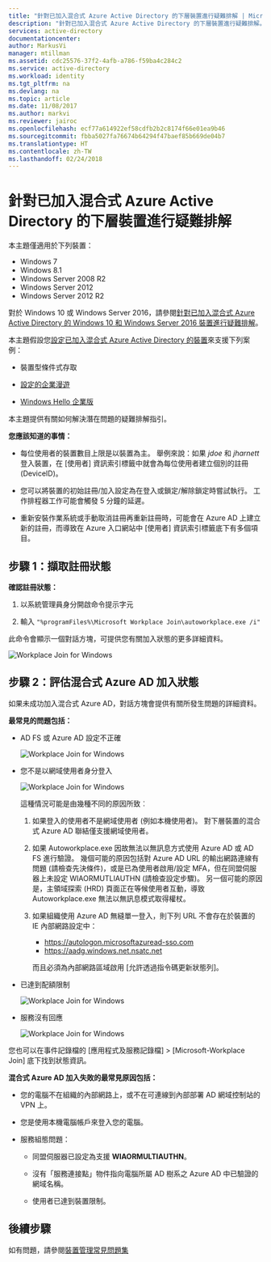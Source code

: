 ```yaml
---
title: "針對已加入混合式 Azure Active Directory 的下層裝置進行疑難排解 | Microsoft Docs"
description: "針對已加入混合式 Azure Active Directory 的下層裝置進行疑難排解。"
services: active-directory
documentationcenter: 
author: MarkusVi
manager: mtillman
ms.assetid: cdc25576-37f2-4afb-a786-f59ba4c284c2
ms.service: active-directory
ms.workload: identity
ms.tgt_pltfrm: na
ms.devlang: na
ms.topic: article
ms.date: 11/08/2017
ms.author: markvi
ms.reviewer: jairoc
ms.openlocfilehash: ecf77a614922ef58cdfb2b2c8174f66e01ea9b46
ms.sourcegitcommit: fbba5027fa76674b64294f47baef85b669de04b7
ms.translationtype: HT
ms.contentlocale: zh-TW
ms.lasthandoff: 02/24/2018
---
```

# <a name="troubleshooting-hybrid-azure-active-directory-joined-down-level-devices"></a>針對已加入混合式 Azure Active Directory 的下層裝置進行疑難排解 

本主題僅適用於下列裝置： 

- Windows 7 
- Windows 8.1 
- Windows Server 2008 R2 
- Windows Server 2012 
- Windows Server 2012 R2 
 

對於 Windows 10 或 Windows Server 2016，請參閱[針對已加入混合式 Azure Active Directory 的 Windows 10 和 Windows Server 2016 裝置進行疑難排解](device-management-troubleshoot-hybrid-join-windows-current.md)。

本主題假設您[設定已加入混合式 Azure Active Directory 的裝置](device-management-hybrid-azuread-joined-devices-setup.md)來支援下列案例：

- 裝置型條件式存取

- [設定的企業漫遊](active-directory-windows-enterprise-state-roaming-overview.md)

- [Windows Hello 企業版](active-directory-azureadjoin-passport-deployment.md) 





本主題提供有關如何解決潛在問題的疑難排解指引。  

**您應該知道的事情：** 

- 每位使用者的裝置數目上限是以裝置為主。 舉例來說：如果 *jdoe* 和 *jharnett* 登入裝置，在 [使用者] 資訊索引標籤中就會為每位使用者建立個別的註冊 (DeviceID)。  

- 您可以將裝置的初始註冊/加入設定為在登入或鎖定/解除鎖定時嘗試執行。 工作排程器工作可能會觸發 5 分鐘的延遲。 

- 重新安裝作業系統或手動取消註冊再重新註冊時，可能會在 Azure AD 上建立新的註冊，而導致在 Azure 入口網站中 [使用者] 資訊索引標籤底下有多個項目。 

## <a name="step-1-retrieve-the-registration-status"></a>步驟 1：擷取註冊狀態 

**確認註冊狀態：**  

1. 以系統管理員身分開啟命令提示字元 

2. 輸入 `"%programFiles%\Microsoft Workplace Join\autoworkplace.exe /i"`

此命令會顯示一個對話方塊，可提供您有關加入狀態的更多詳細資料。

![Workplace Join for Windows](./media/active-directory-device-registration-troubleshoot-windows-legacy/01.png)


## <a name="step-2-evaluate-the-hybrid-azure-ad-join-status"></a>步驟 2：評估混合式 Azure AD 加入狀態 

如果未成功加入混合式 Azure AD，對話方塊會提供有關所發生問題的詳細資料。

**最常見的問題包括：**

- AD FS 或 Azure AD 設定不正確

    ![Workplace Join for Windows](./media/active-directory-device-registration-troubleshoot-windows-legacy/02.png)

- 您不是以網域使用者身分登入

    ![Workplace Join for Windows](./media/active-directory-device-registration-troubleshoot-windows-legacy/03.png)
    
    這種情況可能是由幾種不同的原因所致︰
    
    1. 如果登入的使用者不是網域使用者 (例如本機使用者)。 對下層裝置的混合式 Azure AD 聯結僅支援網域使用者。
    
    2. 如果 Autoworkplace.exe 因故無法以無訊息方式使用 Azure AD 或 AD FS 進行驗證。 幾個可能的原因包括對 Azure AD URL 的輸出網路連線有問題 (請檢查先決條件)，或是已為使用者啟用/設定 MFA，但在同盟伺服器上未設定 WIAORMUTLIAUTHN (請檢查設定步驟)。 另一個可能的原因是，主領域探索 (HRD) 頁面正在等候使用者互動，導致 Autoworkplace.exe 無法以無訊息模式取得權杖。
    
    3. 如果組織使用 Azure AD 無縫單一登入，則下列 URL 不會存在於裝置的 IE 內部網路設定中：
    
       - https://autologon.microsoftazuread-sso.com
       - https://aadg.windows.net.nsatc.net
    
       而且必須為內部網路區域啟用 [允許透過指令碼更新狀態列]。

- 已達到配額限制

    ![Workplace Join for Windows](./media/active-directory-device-registration-troubleshoot-windows-legacy/04.png)

- 服務沒有回應 

    ![Workplace Join for Windows](./media/active-directory-device-registration-troubleshoot-windows-legacy/05.png)

您也可以在事件記錄檔的 [應用程式及服務記錄檔] > [Microsoft-Workplace Join] 底下找到狀態資訊。
  
**混合式 Azure AD 加入失敗的最常見原因包括：** 

- 您的電腦不在組織的內部網路上，或不在可連線到內部部署 AD 網域控制站的 VPN 上。

- 您是使用本機電腦帳戶來登入您的電腦。 

- 服務組態問題： 

  - 同盟伺服器已設定為支援 **WIAORMULTIAUTHN**。 

  - 沒有「服務連接點」物件指向電腦所屬 AD 樹系之 Azure AD 中已驗證的網域名稱。

  - 使用者已達到裝置限制。 

## <a name="next-steps"></a>後續步驟

如有問題，請參閱[裝置管理常見問題集](device-management-faq.md)  
